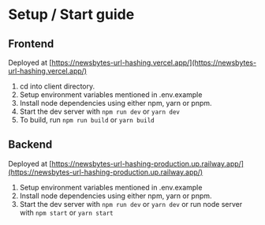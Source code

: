# Setup / Start guide

## Frontend
Deployed at [https://newsbytes-url-hashing.vercel.app/](https://newsbytes-url-hashing.vercel.app/)
1. cd into client directory.
2. Setup environment variables mentioned in .env.example
3. Install node dependencies using either npm, yarn or pnpm.
4. Start the dev server with ```npm run dev``` or ```yarn dev```
5. To build, run ```npm run build``` or ```yarn build```

## Backend
Deployed at [https://newsbytes-url-hashing-production.up.railway.app/](https://newsbytes-url-hashing-production.up.railway.app/)
1. Setup environment variables mentioned in .env.example
2. Install node dependencies using either npm, yarn or pnpm.
3. Start the dev server with ```npm run dev``` or ```yarn dev``` or run node server with ```npm start``` or ```yarn start```